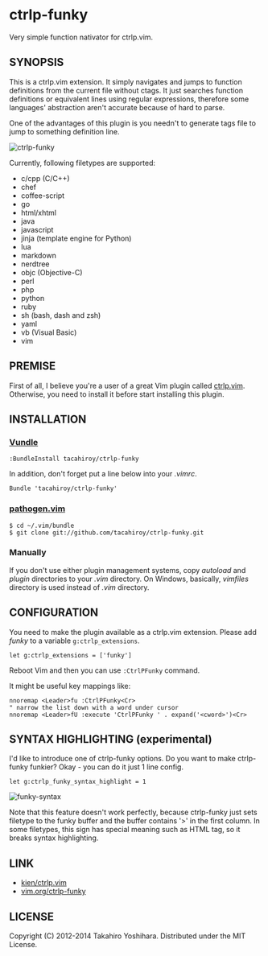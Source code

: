 ctrlp-funky
============
Very simple function nativator for ctrlp.vim.

SYNOPSIS
----------
This is a ctrlp.vim extension. It simply navigates and jumps to function definitions from the current file without ctags. It just searches function definitions or equivalent lines using regular expressions, therefore some languages' abstraction aren't accurate because of hard to parse.

One of the advantages of this plugin is you needn't to generate tags file to jump to something definition line.

![ctrlp-funky][1]

Currently, following filetypes are supported:
* c/cpp (C/C++)
* chef
* coffee-script
* go
* html/xhtml
* java
* javascript
* jinja (template engine for Python)
* lua
* markdown
* nerdtree
* objc (Objective-C)
* perl
* php
* python
* ruby
* sh (bash, dash and zsh)
* yaml
* vb (Visual Basic)
* vim


PREMISE
----------
First of all, I believe you're a user of a great Vim plugin called [ctrlp.vim](https://github.com/kien/ctrlp.vim).
Otherwise, you need to install it before start installing this plugin.


INSTALLATION
----------
### [Vundle](https://github.com/gmarik/vundle.git)

    :BundleInstall tacahiroy/ctrlp-funky

In addition, don't forget put a line below into your _.vimrc_.

    Bundle 'tacahiroy/ctrlp-funky'

### [pathogen.vim](https://github.com/tpope/vim-pathogen)

    $ cd ~/.vim/bundle
    $ git clone git://github.com/tacahiroy/ctrlp-funky.git

### Manually
If you don't use either plugin management systems, copy _autoload_ and _plugin_ directories to your _.vim_ directory.
On Windows, basically, _vimfiles_ directory is used instead of _.vim_ directory.


CONFIGURATION
--------------
You need to make the plugin available as a ctrlp.vim extension. Please add *funky* to a variable `g:ctrlp_extensions`.

    let g:ctrlp_extensions = ['funky']

Reboot Vim and then you can use `:CtrlPFunky` command.

It might be useful key mappings like:

    nnoremap <Leader>fu :CtrlPFunky<Cr>
    " narrow the list down with a word under cursor
    nnoremap <Leader>fU :execute 'CtrlPFunky ' . expand('<cword>')<Cr>


SYNTAX HIGHLIGHTING (experimental)
-------
I'd like to introduce one of ctrlp-funky options.
Do you want to make ctrlp-funky funkier? Okay - you can do it just 1 line config.
```vim
let g:ctrlp_funky_syntax_highlight = 1
```
![funky-syntax][2]

Note that this feature doesn't work perfectly, because ctrlp-funky just sets
filetype to the funky buffer and the buffer contains '>' in the first column.
In some filetypes, this sign has special meaning such as HTML tag, so it breaks
syntax highlighting.


LINK
-------

* [kien/ctrlp.vim](https://github.com/kien/ctrlp.vim)
* [vim.org/ctrlp-funky](http://www.vim.org/scripts/script.php?script_id=4592)


LICENSE
-------

Copyright (C) 2012-2014 Takahiro Yoshihara. Distributed under the MIT License.

[1]: http://i.imgur.com/yO4PWAF.png
[2]: http://i.imgur.com/CnKui5H.png
